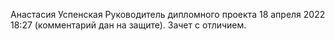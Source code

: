 Анастасия Успенская
Руководитель дипломного проекта
18 апреля 2022 18:27
(комментарий дан на защите). Зачет с отличием.